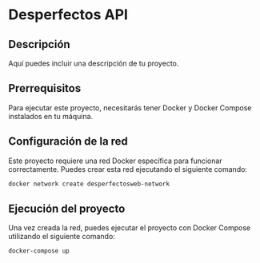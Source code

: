 # Desperfectos API

## Descripción

Aquí puedes incluir una descripción de tu proyecto.

## Prerrequisitos

Para ejecutar este proyecto, necesitarás tener Docker y Docker Compose instalados en tu máquina.

## Configuración de la red

Este proyecto requiere una red Docker específica para funcionar correctamente. Puedes crear esta red ejecutando el siguiente comando:

```bash
docker network create desperfectosweb-network
```

## Ejecución del proyecto

Una vez creada la red, puedes ejecutar el proyecto con Docker Compose utilizando el siguiente comando:

```bash
docker-compose up
```
